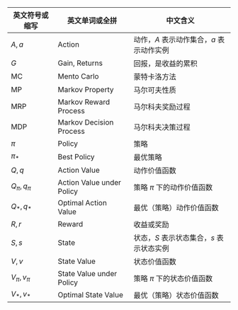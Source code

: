 


|英文符号或缩写|英文单词或全拼|中文含义|
|-|-|-|
|$A,a$|Action|动作，$A$ 表示动作集合，$a$ 表示动作实例|
|$G$|Gain, Returns|回报，是收益的累积|
|MC|Mento Carlo|蒙特卡洛方法|
|MP|Markov Property|马尔可夫性质|
|MRP|Markov Reward Process|马尔科夫奖励过程|
|MDP|Markov Decision Process|马尔科夫决策过程|
|$\pi$|Policy|策略|
|$\pi_*$|Best Policy|最优策略|
|$Q,q$|Action Value|动作价值函数|
|$Q_\pi,q_\pi$|Action Value under Policy|策略 $\pi$ 下的动作价值函数|
|$Q_*,q_*$|Optimal Action Value|最优（策略）动作价值函数|
|$R,r$|Reward|收益或奖励|
|$S,s$|State|状态，$S$ 表示状态集合，$s$ 表示状态实例|
|$V,v$|State Value|状态价值函数|
|$V_\pi,v_\pi$|State Value under Policy|策略 $\pi$ 下的状态价值函数|
|$V_*,v_*$|Optimal State Value|最优（策略）状态价值函数|
